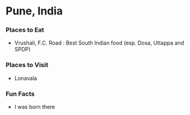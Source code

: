 # Pune, India

### Places to Eat
- Vrushali, F.C. Road : Best South Indian food (esp. Dosa, Uttappa and SPDP)

### Places to Visit
- Lonavala

### Fun Facts
- I was born there
